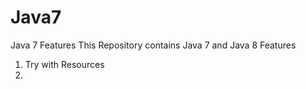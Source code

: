 # Java7
Java 7 Features
This Repository contains Java 7 and Java 8 Features
1. Try with Resources
2. 
